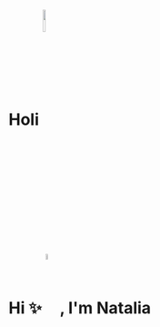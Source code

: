# Holi <img align="center" src="https://media.giphy.com/media/3ndAvMC5LFPNMCzq7m/giphy.gif" width="10%" />
# Hi ✨ <img align="center" src="https://media.giphy.com/media/hvRJCLFzcasrR4ia7z/giphy.gif" width="5%" />, I'm Natalia 


<!--
**NataliaLopezO/NataliaLopezO** is a ✨ _special_ ✨ repository because its `README.md` (this file) appears on your GitHub profile.

Here are some ideas to get you started:

- 🔭 I’m currently working on ...
- 🌱 I’m currently learning ...
- 👯 I’m looking to collaborate on ...
- 🤔 I’m looking for help with ...
- 💬 Ask me about ...
- 📫 How to reach me: ...
- 😄 Pronouns: ...
- ⚡ Fun fact: ...
-->
